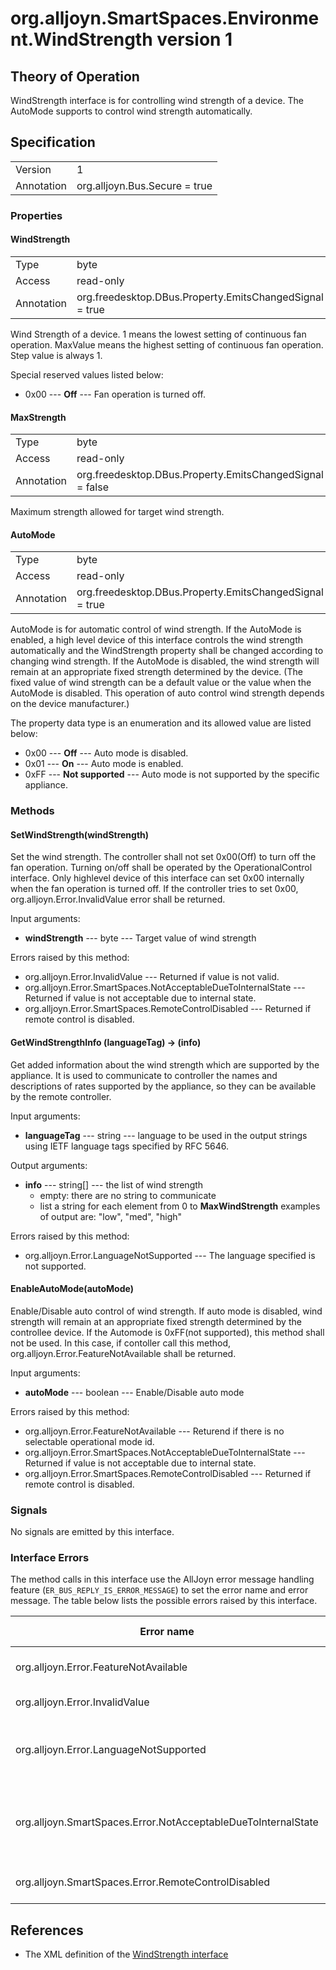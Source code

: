 # org.alljoyn.SmartSpaces.Environment.WindStrength version 1

## Theory of Operation

WindStrength interface is for controlling wind strength of a device. The
AutoMode supports to control wind strength automatically.

## Specification

|                       |                                                     |
|-----------------------|-----------------------------------------------------|
| Version               | 1                                                   |
| Annotation            | org.alljoyn.Bus.Secure = true                       |

### Properties

#### WindStrength

|                  |                                                          |
|------------------|----------------------------------------------------------|
| Type             | byte                                                     |
| Access           | read-only                                                |
| Annotation       | org.freedesktop.DBus.Property.EmitsChangedSignal = true  |

Wind Strength of a device. 1 means the lowest setting of continuous fan
operation. MaxValue means the highest setting of continuous fan operation.
Step value is always 1.

Special reserved values listed below:
  * 0x00 --- **Off** --- Fan operation is turned off.

#### MaxStrength

|                  |                                                          |
|------------------|----------------------------------------------------------|
| Type             | byte                                                     |
| Access           | read-only                                                |
| Annotation       | org.freedesktop.DBus.Property.EmitsChangedSignal = false |

Maximum strength allowed for target wind strength.

#### AutoMode

|                  |                                                          |
|------------------|----------------------------------------------------------|
| Type             | byte                                                     |
| Access           | read-only                                                |
| Annotation       | org.freedesktop.DBus.Property.EmitsChangedSignal = true  |

AutoMode is for automatic control of wind strength. If the AutoMode is enabled,
a high level device of this interface controls the wind strength automatically
and the WindStrength property shall be changed according to changing wind
strength. If the AutoMode is disabled, the wind strength will remain at an
appropriate fixed strength determined by the device. (The fixed value of wind
strength can be a default value or the value when the AutoMode is disabled. This
operation of auto control wind strength depends on the device manufacturer.)

The property data type is an enumeration and its allowed value are listed below:
  * 0x00 --- **Off** --- Auto mode is disabled.
  * 0x01 --- **On** --- Auto mode is enabled.
  * 0xFF --- **Not supported** --- Auto mode is not supported by the specific
  appliance.

### Methods

#### SetWindStrength(windStrength)

Set the wind strength. The controller shall not set 0x00(Off) to turn off the
fan operation. Turning on/off shall be operated by the OperationalControl
interface. Only highlevel device of this interface can set 0x00 internally when
the fan operation is turned off. If the controller tries to set 0x00,
org.alljoyn.Error.InvalidValue error shall be returned.

Input arguments:

  * **windStrength** --- byte --- Target value of wind strength

Errors raised by this method:

  * org.alljoyn.Error.InvalidValue --- Returned if value is not valid.
  * org.alljoyn.Error.SmartSpaces.NotAcceptableDueToInternalState --- Returned
  if value is not acceptable due to internal state.
  * org.alljoyn.Error.SmartSpaces.RemoteControlDisabled --- Returned if remote
  control is disabled.

#### GetWindStrengthInfo (languageTag) -> (info)

Get added information about the wind strength which are supported by
the appliance. It is used to communicate to controller the names and
descriptions of rates supported by the appliance, so they can be available by
the remote controller.

Input arguments:

  * **languageTag** --- string --- language to be used in the output strings
  using IETF language tags specified by RFC 5646.

Output arguments:

  * **info** --- string[] --- the list of wind strength
     * empty: there are no string to communicate
     * list a string for each element from 0 to **MaxWindStrength**
     examples of output are: "low", "med", "high"

Errors raised by this method:

  * org.alljoyn.Error.LanguageNotSupported --- The language specified is not
    supported.

#### EnableAutoMode(autoMode)

Enable/Disable auto control of wind strength. If auto mode is disabled, wind
strength will remain at an appropriate fixed strength determined by the
controllee device. If the Automode is 0xFF(not supported), this method shall
not be used. In this case, if contoller call this method,
org.alljoyn.Error.FeatureNotAvailable shall be returned.

Input arguments:

  * **autoMode** --- boolean --- Enable/Disable auto mode

Errors raised by this method:

  * org.alljoyn.Error.FeatureNotAvailable --- Returend if there is no selectable
  operational mode id.
  * org.alljoyn.Error.SmartSpaces.NotAcceptableDueToInternalState --- Returned
  if value is not acceptable due to internal state.
  * org.alljoyn.Error.SmartSpaces.RemoteControlDisabled --- Returned if remote
  control is disabled.

### Signals

No signals are emitted by this interface.

### Interface Errors

The method calls in this interface use the AllJoyn error message handling
feature (`ER_BUS_REPLY_IS_ERROR_MESSAGE`) to set the error name and error
message. The table below lists the possible errors raised by this interface.

| Error name                                                    | Error message                                      |
|---------------------------------------------------------------|----------------------------------------------------|
| org.alljoyn.Error.FeatureNotAvailable                         | Feature not supported                              |
| org.alljoyn.Error.InvalidValue                                | Invalid value                                      |
| org.alljoyn.Error.LanguageNotSupported                        | The language specified is not supported            |
| org.alljoyn.SmartSpaces.Error.NotAcceptableDueToInternalState | The value is not acceptable due to internal state  |
| org.alljoyn.SmartSpaces.Error.RemoteControlDisabled           | Remote control disabled                            |

## References

  * The XML definition of the [WindStrength interface](WindStrength-v1.xml)
